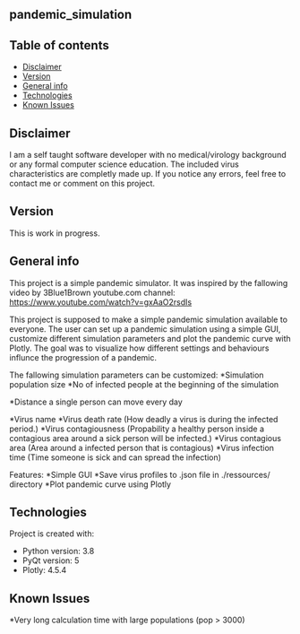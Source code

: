## pandemic_simulation 


## Table of contents
* [Disclaimer](#disclaimer)
* [Version](#version)
* [General info](#general-info)
* [Technologies](#technologies)
* [Known Issues](#issues)

## Disclaimer
I am a self taught software developer with no medical/virology background or any formal computer science education. 
The included virus characteristics are completly made up. 
If you notice any errors, feel free to contact me or comment on this project.


## Version
This is work in progress.

## General info
This project is a simple pandemic simulator. It was inspired by the fallowing video by 3Blue1Brown youtube.com channel:
https://www.youtube.com/watch?v=gxAaO2rsdIs

This project is supposed to make a simple pandemic simulation available to everyone. The user can set up a pandemic simulation using a simple GUI,
customize different simulation parameters and plot the pandemic curve with Plotly. The goal was to visualize how different settings and behaviours influnce the progression of a pandemic.

The fallowing simulation parameters can be customized:
*Simulation population size
*No of infected people at the beginning of the simulation

*Distance a single person can move every day

*Virus name
*Virus death rate (How deadly a virus is during the infected period.)
*Virus contagiousness (Propability a healthy person inside a contagious area around a sick person will be infected.)
*Virus contagious area (Area around a infected person that is contagious)
*Virus infection time (Time someone is sick and can spread the infection)


Features:
*Simple GUI
*Save virus profiles to .json file in ./ressources/ directory
*Plot pandemic curve using Plotly

## Technologies
Project is created with:
* Python version: 3.8
* PyQt version: 5
* Plotly: 4.5.4
	
## Known Issues
*Very long calculation time with large populations (pop > 3000)

```


